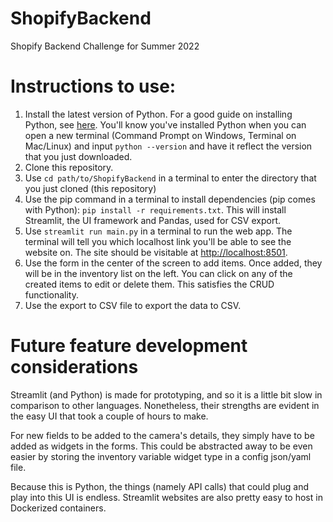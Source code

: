 # ShopifyBackend
Shopify Backend Challenge for Summer 2022


# Instructions to use:

1. Install the latest version of Python. For a good guide on installing Python, see [here](https://realpython.com/installing-python/).
You'll know you've installed Python when you can open a new terminal (Command Prompt on Windows, Terminal on Mac/Linux) and input `python --version` and have it reflect
the version that you just downloaded.
2. Clone this repository.
3. Use `cd path/to/ShopifyBackend` in a terminal to enter the directory that you just cloned (this repository)
4. Use the pip command in a terminal to install dependencies (pip comes with Python): `pip install -r requirements.txt`. This will install Streamlit, the UI framework and Pandas, used for CSV export.
5. Use `streamlit run main.py` in a terminal to run the web app. The terminal will tell you which localhost link you'll be able to see the website on. The site should be visitable at [http://localhost:8501](http://localhost:8501).
6. Use the form in the center of the screen to add items. Once added, they will be in the inventory list on the left. You can click on any of the created items
to edit or delete them. This satisfies the CRUD functionality.
7. Use the export to CSV file to export the data to CSV.

# Future feature development considerations
Streamlit (and Python) is made for prototyping, and so it is a little bit slow in comparison to other languages. Nonetheless,
their strengths are evident in the easy UI that took a couple of hours to make. 

For new fields to be added to the camera's details, they simply have to be added as widgets in the forms. This could be abstracted away
to be even easier by storing the inventory variable widget type in a config json/yaml file. 

Because this is Python, the things (namely API calls) that could plug and play into this UI is endless. Streamlit websites
are also pretty easy to host in Dockerized containers.
